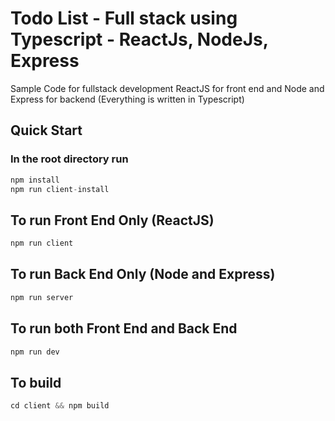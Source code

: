 # Todo List - Full stack using Typescript - ReactJs, NodeJs, Express

Sample Code for fullstack development ReactJS for front end and Node and Express for backend (Everything is written in Typescript)

## Quick Start

### In the root directory run

```js
npm install
npm run client-install
```

## To run Front End Only (ReactJS)

```js
npm run client
```

## To run Back End Only (Node and Express)

```js
npm run server
```

## To run both Front End and Back End 

```js
npm run dev
```

## To build

```js
cd client && npm build
```
